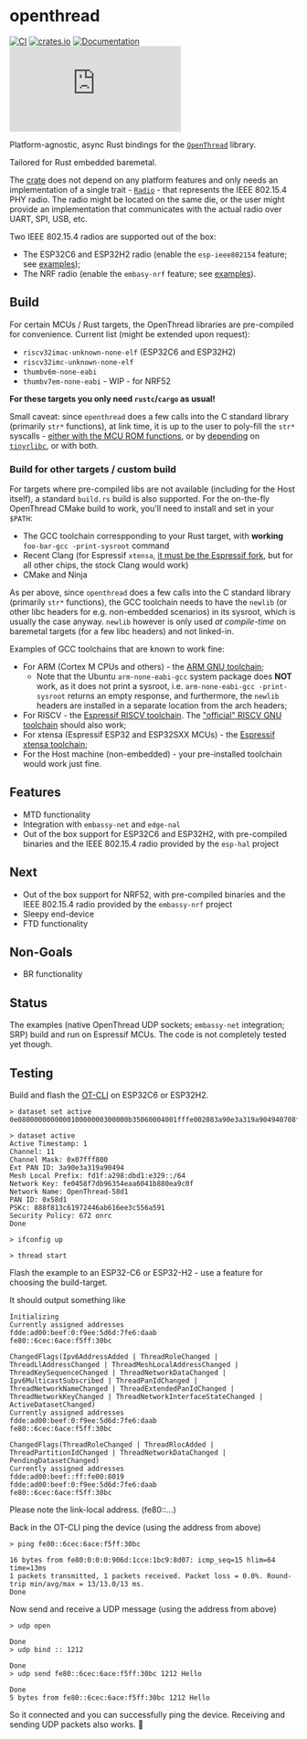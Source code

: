 # openthread

[![CI](https://github.com/ivmarkov/esp-openthread/actions/workflows/ci.yml/badge.svg)](https://github.com/ivmarkov/esp-openthread/actions/workflows/ci.yml)
[![crates.io](https://img.shields.io/crates/v/esp-openthread.svg)](https://crates.io/crates/esp-openthread)
[![Documentation](https://img.shields.io/badge/docs-esp--rs-brightgreen)](https://ivmarkov.github.io/ivmarkov/esp-openthread/index.html)
[![Matrix](https://img.shields.io/matrix/ivmarkov:matrix.org?label=join%20matrix&color=BEC5C9&logo=matrix)](https://matrix.to/#/#esp-rs:matrix.org)

Platform-agnostic, async Rust bindings for the [`OpenThread`](https://openthread.io/) library.

Tailored for Rust embedded baremetal.

The [crate](openthread) does not depend on any platform features and only needs an implementation of a single trait - [`Radio`](openthread/src/radio.rs) - that represents the IEEE 802.15.4 PHY radio. 
The radio might be located on the same die, or the user might provide an implementation that communicates with the actual radio over UART, SPI, USB, etc.

Two IEEE 802.15.4 radios are supported out of the box:
- The ESP32C6 and ESP32H2 radio (enable the `esp-ieee802154` feature; see [examples](examples/esp));
- The NRF radio (enable the `embasy-nrf` feature; see [examples](examples/nrf)).

## Build

For certain MCUs / Rust targets, the OpenThread libraries are pre-compiled for convenience.
Current list (might be extended upon request):
- `riscv32imac-unknown-none-elf` (ESP32C6 and ESP32H2)
- `riscv32imc-unknown-none-elf`
- `thumbv6m-none-eabi`
- `thumbv7em-none-eabi` - WIP - for NRF52

**For these targets you only need `rustc`/`cargo` as usual!**

Small caveat: since `openthread` does a few calls into the C standard library (primarily `str*` functions), at link time, it is up to the user to poly-fill the `str*` syscalls - [either with the MCU ROM functions](examples/esp/.cargo/config.toml), or by [depending](examples/nrf/Cargo.toml) on [`tinyrlibc`](https://github.com/rust-embedded-community/tinyrlibc), or with both.

### Build for other targets / custom build

For targets where pre-compiled libs are not available (including for the Host itself), a standard `build.rs` build is also supported.
For the on-the-fly OpenThread CMake build to work, you'll need to install and set in your `$PATH`:
- The GCC toolchain correspponding to your Rust target, with **working** `foo-bar-gcc -print-sysroot` command
- Recent Clang (for Espressif `xtensa`, [it must be the Espressif fork](https://crates.io/crates/espup), but for all other chips, the stock Clang would work)
- CMake and Ninja

As per above, since `openthread` does a few calls into the C standard library (primarily `str*` functions), the GCC toolchain needs to have the `newlib` (or other libc headers for e.g. non-embedded scenarios) in its sysroot, which is usually the case anyway. `newlib` however is only used _at compile-time_ on baremetal targets (for a few libc headers) and not linked-in.

Examples of GCC toolchains that are known to work fine:
- For ARM (Cortex M CPUs and others) - the [ARM GNU toolchain](https://developer.arm.com/Tools%20and%20Software/GNU%20Toolchain);
  - Note that the Ubuntu `arm-none-eabi-gcc` system package does **NOT** work, as it does not print a sysroot, i.e. `arm-none-eabi-gcc -print-sysroot` returns an empty response, and furthermore, the `newlib` headers are installed in a separate location from the arch headers;
- For RISCV - the [Espressif RISCV toolchain](https://github.com/espressif/crosstool-NG/releases). The ["official" RISCV GNU toolchain](https://github.com/riscv-collab/riscv-gnu-toolchain) should also work;
- For xtensa (Espressif ESP32 and ESP32SXX MCUs) - the [Espressif xtensa toolchain](https://github.com/espressif/crosstool-NG/releases);
- For the Host machine (non-embedded) - your pre-installed toolchain would work just fine.

## Features

- MTD functionality
- Integration with `embassy-net` and `edge-nal`
- Out of the box support for ESP32C6 and ESP32H2, with pre-compiled binaries and the IEEE 802.15.4 radio provided by the `esp-hal` project

## Next

- Out of the box support for NRF52, with pre-compiled binaries and the IEEE 802.15.4 radio provided by the `embassy-nrf` project
- Sleepy end-device
- FTD functionality

## Non-Goals

- BR functionality

## Status

The examples (native OpenThread UDP sockets; `embassy-net` integration; SRP) build and run on Espressif MCUs.
The code is not completely tested yet though.

## Testing

Build and flash the [OT-CLI](https://github.com/espressif/esp-idf/tree/master/examples/openthread/ot_cli) on ESP32C6 or ESP32H2.

```
> dataset set active 0e080000000000010000000300000b35060004001fffe002083a90e3a319a904940708fd1fa298dbd1e3290510fe0458f7db96354eaa6041b880ea9c0f030f4f70656e5468726561642d35386431010258d10410888f813c61972446ab616ee3c556a5910c0402a0f7f8

> dataset active
Active Timestamp: 1
Channel: 11
Channel Mask: 0x07fff800
Ext PAN ID: 3a90e3a319a90494
Mesh Local Prefix: fd1f:a298:dbd1:e329::/64
Network Key: fe0458f7db96354eaa6041b880ea9c0f
Network Name: OpenThread-58d1
PAN ID: 0x58d1
PSKc: 888f813c61972446ab616ee3c556a591
Security Policy: 672 onrc
Done

> ifconfig up

> thread start

```

Flash the example to an ESP32-C6 or ESP32-H2 - use a feature for choosing the build-target.

It should output something like
```
Initializing
Currently assigned addresses
fdde:ad00:beef:0:f9ee:5d6d:7fe6:daab
fe80::6cec:6ace:f5ff:30bc

ChangedFlags(Ipv6AddressAdded | ThreadRoleChanged | ThreadLlAddressChanged | ThreadMeshLocalAddressChanged | ThreadKeySequenceChanged | ThreadNetworkDataChanged | Ipv6MulticastSubscribed | ThreadPanIdChanged | ThreadNetworkNameChanged | ThreadExtendedPanIdChanged | ThreadNetworkKeyChanged | ThreadNetworkInterfaceStateChanged | ActiveDatasetChanged)
Currently assigned addresses
fdde:ad00:beef:0:f9ee:5d6d:7fe6:daab
fe80::6cec:6ace:f5ff:30bc

ChangedFlags(ThreadRoleChanged | ThreadRlocAdded | ThreadPartitionIdChanged | ThreadNetworkDataChanged | PendingDatasetChanged)
Currently assigned addresses
fdde:ad00:beef::ff:fe00:8019
fdde:ad00:beef:0:f9ee:5d6d:7fe6:daab
fe80::6cec:6ace:f5ff:30bc
```

Please note the link-local address. (fe80::...)

Back in the OT-CLI ping the device (using the address from above)
```
> ping fe80::6cec:6ace:f5ff:30bc

16 bytes from fe80:0:0:0:906d:1cce:1bc9:8d07: icmp_seq=15 hlim=64 time=13ms
1 packets transmitted, 1 packets received. Packet loss = 0.0%. Round-trip min/avg/max = 13/13.0/13 ms.
Done
```

Now send and receive a UDP message (using the address from above)
```
> udp open

Done
> udp bind :: 1212

Done
> udp send fe80::6cec:6ace:f5ff:30bc 1212 Hello

Done
5 bytes from fe80::6cec:6ace:f5ff:30bc 1212 Hello
```

So it connected and you can successfully ping the device. Receiving and sending UDP packets also works. 🎉
